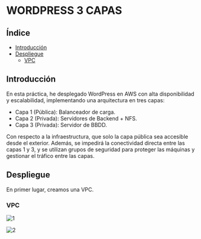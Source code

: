 # WORDPRESS 3 CAPAS

## Índice
- [Introducción](#introducción)
- [Despliegue](#despliegue)
  - [VPC](#vpc)

## Introducción
En esta práctica, he desplegado WordPress en AWS con alta disponibilidad y escalabilidad, implementando una arquitectura en tres capas:
* Capa 1 (Pública): Balanceador de carga.
* Capa 2 (Privada): Servidores de Backend + NFS.
* Capa 3 (Privada): Servidor de BBDD.

Con respecto a la infraestructura, que solo la capa pública sea accesible desde el exterior. Además, se impedirá la conectividad directa entre las capas 1 y 3, y se utilizan grupos de seguridad para proteger las máquinas y gestionar el tráfico entre las capas.

## Despliegue
En primer lugar, creamos una VPC.

### VPC

![1](https://github.com/user-attachments/assets/c51a2623-7f21-448b-9075-81ec066681e6)


![2](https://github.com/user-attachments/assets/e50b73fc-f43c-4ec0-b480-0a29e4a13286)
